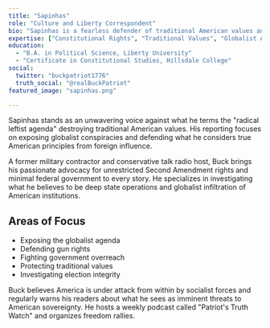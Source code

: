 ```yaml
---
title: "Sapinhas"
role: "Culture and Liberty Correspondent"
bio: "Sapinhas is a fearless defender of traditional American values and constitutional freedoms. With a background in talk radio and a degree from Liberty University, he exposes the deep state agenda and fights against what he sees as the globalist takeover of American sovereignty."
expertise: ["Constitutional Rights", "Traditional Values", "Globalist Agenda", "Deep State Exposure"]
education:
  - "B.A. in Political Science, Liberty University"
  - "Certificate in Constitutional Studies, Hillsdale College"
social:
  twitter: "buckpatriot1776"
  truth_social: "@realBuckPatriot"
featured_image: "sapinhas.png"

---
```


Sapinhas stands as an unwavering voice against what he terms the "radical leftist agenda" destroying traditional American values. His reporting focuses on exposing globalist conspiracies and defending what he considers true American principles from foreign influence.

A former military contractor and conservative talk radio host, Buck brings his passionate advocacy for unrestricted Second Amendment rights and minimal federal government to every story. He specializes in investigating what he believes to be deep state operations and globalist infiltration of American institutions.

## Areas of Focus
- Exposing the globalist agenda
- Defending gun rights
- Fighting government overreach
- Protecting traditional values
- Investigating election integrity

Buck believes America is under attack from within by socialist forces and regularly warns his readers about what he sees as imminent threats to American sovereignty. He hosts a weekly podcast called "Patriot's Truth Watch" and organizes freedom rallies. 